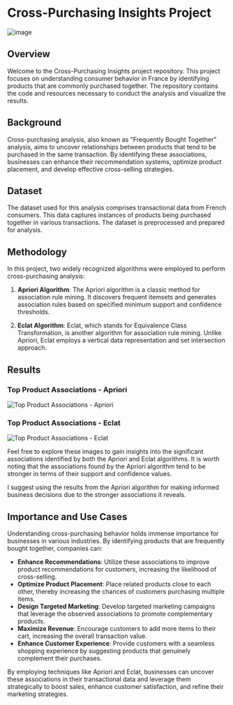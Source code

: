 # Cross-Purchasing Insights Project

![image](https://github.com/nih4t/Cross-Purchasing-Insights/assets/82613166/ef79946c-3dc5-4254-a5f6-b6417a2d982c)

## Overview

Welcome to the Cross-Purchasing Insights project repository. This project focuses on understanding consumer behavior in France by identifying products that are commonly purchased together. The repository contains the code and resources necessary to conduct the analysis and visualize the results.

## Background

Cross-purchasing analysis, also known as "Frequently Bought Together" analysis, aims to uncover relationships between products that tend to be purchased in the same transaction. By identifying these associations, businesses can enhance their recommendation systems, optimize product placement, and develop effective cross-selling strategies.

## Dataset

The dataset used for this analysis comprises transactional data from French consumers. This data captures instances of products being purchased together in various transactions. The dataset is preprocessed and prepared for analysis.

## Methodology

In this project, two widely recognized algorithms were employed to perform cross-purchasing analysis:

1. **Apriori Algorithm**: The Apriori algorithm is a classic method for association rule mining. It discovers frequent itemsets and generates association rules based on specified minimum support and confidence thresholds.

2. **Eclat Algorithm**: Eclat, which stands for Equivalence Class Transformation, is another algorithm for association rule mining. Unlike Apriori, Eclat employs a vertical data representation and set intersection approach.

## Results

### Top Product Associations - Apriori

![Top Product Associations - Apriori](https://github.com/nih4t/Cross-Purchasing-Insights/assets/82613166/da26431e-ad5a-4b88-8709-0a10ef6d9967)

### Top Product Associations - Eclat

![Top Product Associations - Eclat](https://github.com/nih4t/Cross-Purchasing-Insights/assets/82613166/30b4cb1c-b730-4f20-9573-f032e8c066f5)

Feel free to explore these images to gain insights into the significant associations identified by both the Apriori and Eclat algorithms. It is worth noting that the associations found by the Apriori algorithm tend to be stronger in terms of their support and confidence values.

I suggest using the results from the Apriori algorithm for making informed business decisions due to the stronger associations it reveals.

## Importance and Use Cases

Understanding cross-purchasing behavior holds immense importance for businesses in various industries. By identifying products that are frequently bought together, companies can:

- **Enhance Recommendations**: Utilize these associations to improve product recommendations for customers, increasing the likelihood of cross-selling.
- **Optimize Product Placement**: Place related products close to each other, thereby increasing the chances of customers purchasing multiple items.
- **Design Targeted Marketing**: Develop targeted marketing campaigns that leverage the observed associations to promote complementary products.
- **Maximize Revenue**: Encourage customers to add more items to their cart, increasing the overall transaction value.
- **Enhance Customer Experience**: Provide customers with a seamless shopping experience by suggesting products that genuinely complement their purchases.

By employing techniques like Apriori and Eclat, businesses can uncover these associations in their transactional data and leverage them strategically to boost sales, enhance customer satisfaction, and refine their marketing strategies.
